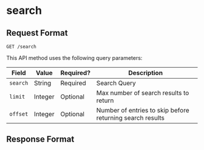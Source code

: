 # search



## Request Format

```
GET /search
```




This API method uses the following query parameters:

| Field | Value | Required? | Description |
|---|---|---|---|
| `search` | String  | Required | Search Query |
| `limit` | Integer  | Optional | Max number of search results to return |
| `offset` | Integer  | Optional | Number of entries to skip before returning search results |





## Response Format